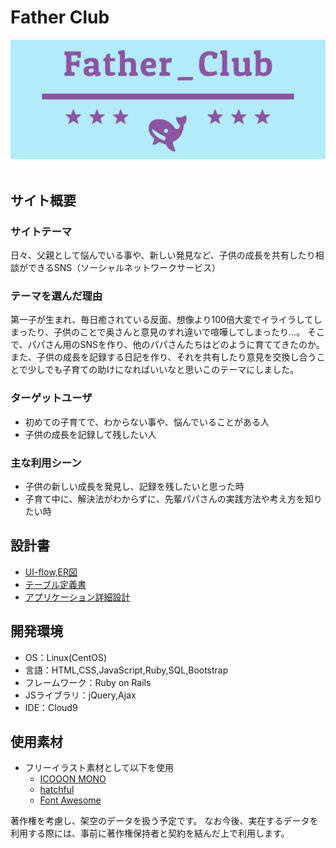 # Father Club

![トップイメージ](app/assets/images/header.png)
​
## サイト概要
### サイトテーマ
日々、父親として悩んでいる事や、新しい発見など、子供の成長を共有したり相談ができるSNS（ソーシャルネットワークサービス）
​
### テーマを選んだ理由
第一子が生まれ、毎日癒されている反面、想像より100倍大変でイライラしてしまったり、子供のことで奥さんと意見のすれ違いで喧嘩してしまったり...。
そこで、パパさん用のSNSを作り、他のパパさんたちはどのように育ててきたのか。また、子供の成長を記録する日記を作り、それを共有したり意見を交換し合うことで少しでも子育ての助けになればいいなと思いこのテーマにしました。

### ターゲットユーザ
- 初めての子育てで、わからない事や、悩んでいることがある人
- 子供の成長を記録して残したい人

### 主な利用シーン
- 子供の新しい成長を発見し、記録を残したいと思った時
- 子育て中に、解決法がわからずに、先輩パパさんの実践方法や考え方を知りたい時

## 設計書
- [UI-flow,ER図](https://drive.google.com/file/d/1yhI1Cz1Dxqk7ocONZlWHiIIOW7gTRh6_/view?usp=sharing)
- [テーブル定義書](https://docs.google.com/spreadsheets/d/194ozT2wQJYQ3JvutaweI1TVoW4EdphTo34fAgNyaXeU/edit?gid=0#gid=0)
- [アプリケーション詳細設計](https://docs.google.com/spreadsheets/d/13SGRYfuxnXA5jTYGzHnbhm1Zjurrs9bQxWanxiRbN1g/edit?gid=549108681#gid=549108681)

## 開発環境
- OS：Linux(CentOS)
- 言語：HTML,CSS,JavaScript,Ruby,SQL,Bootstrap
- フレームワーク：Ruby on Rails
- JSライブラリ：jQuery,Ajax
- IDE：Cloud9
  
## 使用素材
- フリーイラスト素材として以下を使用
  - [ICOOON MONO](https://icooon-mono.com/)
  - [hatchful](https://www.shopify.com/jp/tools/logo-maker)
  - [Font Awesome](https://fontawesome.com/)

著作権を考慮し、架空のデータを扱う予定です。
なお今後、実在するデータを利用する際には、事前に著作権保持者と契約を結んだ上で利用します。
